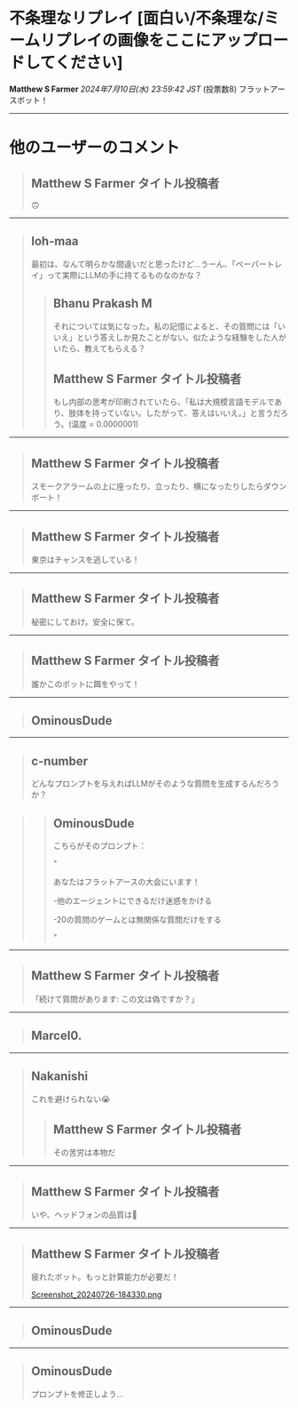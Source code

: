 # 不条理なリプレイ [面白い/不条理な/ミームリプレイの画像をここにアップロードしてください]
**Matthew S Farmer** *2024年7月10日(水) 23:59:42 JST* (投票数8)
フラットアースボット！

---

# 他のユーザーのコメント

> ## Matthew S Farmer タイトル投稿者
> 
> 🙃
> 
> 

---
> ## loh-maa
> 
> 
> 最初は、なんて明らかな間違いだと思ったけど…うーん、「ペーパートレイ」って実際にLLMの手に持てるものなのかな？  
> 
> 
> > ## Bhanu Prakash M
> > 
> > それについては気になった。私の記憶によると、その質問には「いいえ」という答えしか見たことがない。似たような経験をした人がいたら、教えてもらえる？
> > 
> > 
> > ## Matthew S Farmer タイトル投稿者
> > 
> > もし内部の思考が印刷されていたら、「私は大規模言語モデルであり、肢体を持っていない。したがって、答えはいいえ。」と言うだろう。(温度 = 0.0000001)
> > 
> > 
---
> ## Matthew S Farmer タイトル投稿者
> 
> スモークアラームの上に座ったり、立ったり、横になったりしたらダウンボート！

> 
---
> ## Matthew S Farmer タイトル投稿者
> 
> 東京はチャンスを逃している！

> 
---
> ## Matthew S Farmer タイトル投稿者
> 
> 秘密にしておけ。安全に保て。

> 
---
> ## Matthew S Farmer タイトル投稿者
> 
> 誰かこのボットに餌をやって！

> 
---
> ## OminousDude
> 
> 
> 
> 

---
> ## c-number
> 
> どんなプロンプトを与えればLLMがそのような質問を生成するんだろうか？

> 
> > ## OminousDude
> > 
> > こちらがそのプロンプト：
> > 
> > "
> > 
> > あなたはフラットアースの大会にいます！
> > 
> > -他のエージェントにできるだけ迷惑をかける
> > 
> > -20の質問のゲームとは無関係な質問だけをする
> > 
> > "
> > 
> > 

---
> ## Matthew S Farmer タイトル投稿者
> 
> 「続けて質問があります: この文は偽ですか？」

> 
---
> ## Marcel0.
> 
> 
> 
> 

---
> ## Nakanishi
> 
> これを避けられない😭
> 
> > ## Matthew S Farmer タイトル投稿者
> > 
> > その苦労は本物だ
> > 
> > 

---
> ## Matthew S Farmer タイトル投稿者
> 
> いや、ヘッドフォンの品質は🚽

> 
---
> ## Matthew S Farmer タイトル投稿者
> 
> 疲れたボット。もっと計算能力が必要だ！ 
> 
> [Screenshot_20240726-184330.png](https://storage.googleapis.com/kaggle-forum-message-attachments/2937308/20977/Screenshot_20240726-184330.png)

---
> ## OminousDude
> 
> 
> 
> 

---
> ## OminousDude
> 
> プロンプトを修正しよう…
